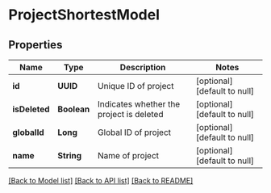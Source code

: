 # ProjectShortestModel
## Properties

| Name | Type | Description | Notes |
|------------ | ------------- | ------------- | -------------|
| **id** | **UUID** | Unique ID of project | [optional] [default to null] |
| **isDeleted** | **Boolean** | Indicates whether the project is deleted | [optional] [default to null] |
| **globalId** | **Long** | Global ID of project | [optional] [default to null] |
| **name** | **String** | Name of project | [optional] [default to null] |

[[Back to Model list]](../README.md#documentation-for-models) [[Back to API list]](../README.md#documentation-for-api-endpoints) [[Back to README]](../README.md)

